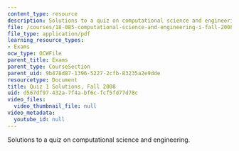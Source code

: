 ```yaml
---
content_type: resource
description: Solutions to a quiz on computational science and engineering.
file: /courses/18-085-computational-science-and-engineering-i-fall-2008/d567df97432a7f4abf6cfcf5fd77d78c_q118085f03sol.pdf
file_type: application/pdf
learning_resource_types:
- Exams
ocw_type: OCWFile
parent_title: Exams
parent_type: CourseSection
parent_uid: 9b478d87-1396-5227-2cfb-83235a2e9dde
resourcetype: Document
title: Quiz 1 Solutions, Fall 2008
uid: d567df97-432a-7f4a-bf6c-fcf5fd77d78c
video_files:
  video_thumbnail_file: null
video_metadata:
  youtube_id: null
---
```

Solutions to a quiz on computational science and engineering.

